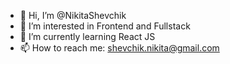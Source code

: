 - 👋 Hi, I’m @NikitaShevchik
- 👀 I’m interested in Frontend and Fullstack
- 🌱 I’m currently learning React JS
- 📫 How to reach me: shevchik.nikita@gmail.com

<!---
NikitaShevchik/NikitaShevchik is a ✨ special ✨ repository because its `README.md` (this file) appears on your GitHub profile.
You can click the Preview link to take a look at your changes.
--->
